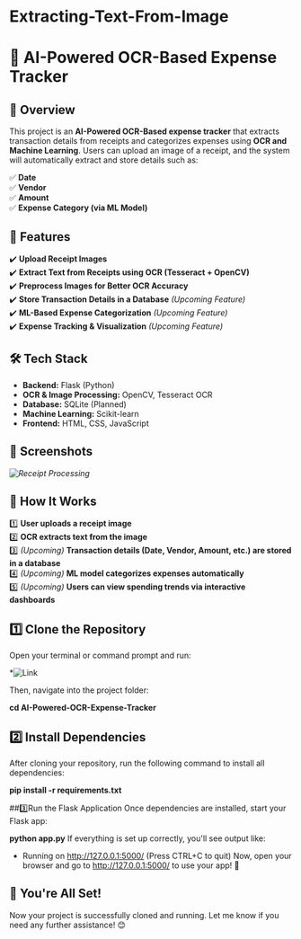 # Extracting-Text-From-Image
# 🧾 AI-Powered OCR-Based Expense Tracker  

## 📌 Overview  
This project is an **AI-Powered OCR-Based expense tracker** that extracts transaction details from receipts and categorizes expenses using **OCR and Machine Learning**. Users can upload an image of a receipt, and the system will automatically extract and store details such as:  

✅ **Date**  
✅ **Vendor**  
✅ **Amount**  
✅ **Expense Category (via ML Model)**  

## 🚀 Features  
✔️ **Upload Receipt Images**  
✔️ **Extract Text from Receipts using OCR (Tesseract + OpenCV)**  
✔️ **Preprocess Images for Better OCR Accuracy**  
✔️ **Store Transaction Details in a Database** *(Upcoming Feature)*   
✔️ **ML-Based Expense Categorization** *(Upcoming Feature)*  
✔️ **Expense Tracking & Visualization** *(Upcoming Feature)*  

## 🛠️ Tech Stack  
- **Backend:** Flask (Python)  
- **OCR & Image Processing:** OpenCV, Tesseract OCR  
- **Database:** SQLite  (Planned)  
- **Machine Learning:** Scikit-learn 
- **Frontend:** HTML, CSS, JavaScript  

## 📸 Screenshots  
*![Receipt Processing](https://github.com/user-attachments/assets/944c3fe6-2bc7-4471-8fe8-a3bd78e7caa4)*

## 🎯 How It Works  
1️⃣ **User uploads a receipt image**  
2️⃣ **OCR extracts text from the image**  
3️⃣ *(Upcoming)* **Transaction details (Date, Vendor, Amount, etc.) are stored in a database**  
4️⃣ *(Upcoming)* **ML model categorizes expenses automatically**  
5️⃣ *(Upcoming)* **Users can view spending trends via interactive dashboards**  

## 1️⃣ Clone the Repository
Open your terminal or command prompt and run:

*![Link](https://github.com/Subbu-Laxmi/Extracting-Text-From-Image.git)

Then, navigate into the project folder:

  **cd AI-Powered-OCR-Expense-Tracker**

## 2️⃣ Install Dependencies
After cloning your repository, run the following command to install all dependencies:

  **pip install -r requirements.txt**

##3️⃣Run the Flask Application
Once dependencies are installed, start your Flask app:

  **python app.py**
If everything is set up correctly, you'll see output like:

 * Running on http://127.0.0.1:5000/ (Press CTRL+C to quit)
Now, open your browser and go to http://127.0.0.1:5000/ to use your app! 🎯

## 🚀 You're All Set!
Now your project is successfully cloned and running. Let me know if you need any further assistance! 😊
